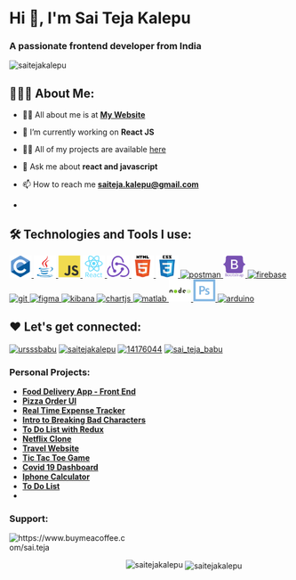 
<h1 align="left">Hi 👋, I'm Sai Teja Kalepu</h1>
<h3 align="left">A passionate frontend developer from India</h3>

<p align="left"> <img src="https://komarev.com/ghpvc/?username=saitejakalepu&label=Profile%20views&color=0e75b6&style=flat" alt="saitejakalepu" /> </p>

## 👨🏻‍💻 About Me:

- 🙋‍♂️ All about me is at **[My Website](https://saitejakalepu-portfolio.web.app/)**

- 🔭 I’m currently working on **React JS**

- 👨‍💻 All of my projects are available [here](https://saitejakalepu-portfolio.web.app/)

- 💬 Ask me about **react and javascript**

- 📫 How to reach me **saiteja.kalepu@gmail.com**
- 

## 🛠️ Technologies and Tools I use:
<p align="left"> 
  
  <a href="https://www.cprogramming.com/" target="_blank" rel="noreferrer"> <img src="https://raw.githubusercontent.com/devicons/devicon/master/icons/c/c-original.svg" alt="c" width="40" height="40"/> </a> 
  <a href="https://www.java.com" target="_blank" rel="noreferrer"> <img src="https://raw.githubusercontent.com/devicons/devicon/master/icons/java/java-original.svg" alt="java" width="40" height="40"/> </a> 
  <a href="https://developer.mozilla.org/en-US/docs/Web/JavaScript" target="_blank" rel="noreferrer"> <img src="https://raw.githubusercontent.com/devicons/devicon/master/icons/javascript/javascript-original.svg" alt="javascript" width="40" height="40"/> </a> 
  <a href="https://reactjs.org/" target="_blank" rel="noreferrer"> <img src="https://raw.githubusercontent.com/devicons/devicon/master/icons/react/react-original-wordmark.svg" alt="react" width="40" height="40"/> </a>
   <a href="https://redux.js.org" target="_blank" rel="noreferrer"> <img src="https://raw.githubusercontent.com/devicons/devicon/master/icons/redux/redux-original.svg" alt="redux" width="40" height="40"/> </a> 
    <a href="https://www.w3.org/html/" target="_blank" rel="noreferrer"> <img src="https://raw.githubusercontent.com/devicons/devicon/master/icons/html5/html5-original-wordmark.svg" alt="html5" width="40" height="40"/> </a>
  <a href="https://www.w3schools.com/css/" target="_blank" rel="noreferrer"> <img src="https://raw.githubusercontent.com/devicons/devicon/master/icons/css3/css3-original-wordmark.svg" alt="css3" width="40" height="40"/> </a> 
 <a href="https://postman.com" target="_blank" rel="noreferrer"> <img src="https://www.vectorlogo.zone/logos/getpostman/getpostman-icon.svg" alt="postman" width="40" height="40"/> </a> 
  <a href="https://getbootstrap.com" target="_blank" rel="noreferrer"> <img src="https://raw.githubusercontent.com/devicons/devicon/master/icons/bootstrap/bootstrap-plain-wordmark.svg" alt="bootstrap" width="40" height="40"/> </a> 
  <a href="https://firebase.google.com/" target="_blank" rel="noreferrer"> <img src="https://www.vectorlogo.zone/logos/firebase/firebase-icon.svg" alt="firebase" width="40" height="40"/> </a> 
  <a href="https://git-scm.com/" target="_blank" rel="noreferrer"> <img src="https://www.vectorlogo.zone/logos/git-scm/git-scm-icon.svg" alt="git" width="40" height="40"/> </a> 
  <a href="https://www.figma.com/" target="_blank" rel="noreferrer"> <img src="https://www.vectorlogo.zone/logos/figma/figma-icon.svg" alt="figma" width="40" height="40"/> </a>
  <a href="https://www.elastic.co/kibana" target="_blank" rel="noreferrer"> <img src="https://www.vectorlogo.zone/logos/elasticco_kibana/elasticco_kibana-icon.svg" alt="kibana" width="40" height="40"/> </a>
   <a href="https://www.chartjs.org" target="_blank" rel="noreferrer"> <img src="https://www.chartjs.org/media/logo-title.svg" alt="chartjs" width="40" height="40"/> </a> 
  <a href="https://www.mathworks.com/" target="_blank" rel="noreferrer"> <img src="https://upload.wikimedia.org/wikipedia/commons/2/21/Matlab_Logo.png" alt="matlab" width="40" height="40"/> </a> <a href="https://nodejs.org" target="_blank" rel="noreferrer"> <img src="https://raw.githubusercontent.com/devicons/devicon/master/icons/nodejs/nodejs-original-wordmark.svg" alt="nodejs" width="40" height="40"/> </a> 
  <a href="https://www.photoshop.com/en" target="_blank" rel="noreferrer"> <img src="https://raw.githubusercontent.com/devicons/devicon/master/icons/photoshop/photoshop-line.svg" alt="photoshop" width="40" height="40"/> </a>
  <a href="https://www.arduino.cc/" target="_blank" rel="noreferrer"> <img src="https://cdn.worldvectorlogo.com/logos/arduino-1.svg" alt="arduino" width="40" height="40"/> </a> 
</p>

## ❤️ Let's get connected:
<p align="left">
<a href="https://twitter.com/ursssbabu" target="blank"><img align="center" src="https://raw.githubusercontent.com/rahuldkjain/github-profile-readme-generator/master/src/images/icons/Social/twitter.svg" alt="ursssbabu" height="30" width="40" /></a>
<a href="https://linkedin.com/in/saitejakalepu" target="blank"><img align="center" src="https://raw.githubusercontent.com/rahuldkjain/github-profile-readme-generator/master/src/images/icons/Social/linked-in-alt.svg" alt="saitejakalepu" height="30" width="40" /></a>
<a href="https://stackoverflow.com/users/14176044" target="blank"><img align="center" src="https://raw.githubusercontent.com/rahuldkjain/github-profile-readme-generator/master/src/images/icons/Social/stack-overflow.svg" alt="14176044" height="30" width="40" /></a>
<a href="https://instagram.com/sai_teja_babu" target="blank"><img align="center" src="https://raw.githubusercontent.com/rahuldkjain/github-profile-readme-generator/master/src/images/icons/Social/instagram.svg" alt="sai_teja_babu" height="30" width="40" /></a>
</p>

<h3 align="left">Personal Projects:</h3>

- <a href="https://github.com/saitejakalepu/Food-Delivery-App-FrontEnd" >**Food Delivery App - Front End**</a>
- <a href="https://github.com/saitejakalepu/Pizza-order-UI" >**Pizza Order UI**</a>
- <a href="https://github.com/saitejakalepu/Realtime-Expense-Tracker-Redux" >**Real Time Expense Tracker**</a>
- <a href="https://github.com/saitejakalepu/Breaking-Bad" >**Intro to Breaking Bad Characters**</a>
- <a href="https://github.com/saitejakalepu/TodoList-Redux" >**To Do List with Redux**</a>
- <a href="https://github.com/saitejakalepu/netflix-clone" >**Netflix Clone**</a>
- <a href="https://github.com/saitejakalepu/TravelWebsite" >**Travel Website**</a>
- <a href="https://github.com/saitejakalepu/Tic-Tac-Toe_Game" >**Tic Tac Toe Game**</a>
- <a href="https://github.com/saitejakalepu/Covid19-dashboard" >**Covid 19 Dashboard**</a>
- <a href="https://github.com/saitejakalepu/Iphone-Calculator-React-App" >**Iphone Calculator**</a>
- <a href="https://github.com/saitejakalepu/ToDoList-React-App" >**To Do List**</a>
- 
<h3 align="left">Support:</h3>
<p><a href="https://www.buymeacoffee.com/https://www.buymeacoffee.com/sai.teja"> <img align="left" src="https://cdn.buymeacoffee.com/buttons/v2/default-yellow.png" height="50" width="210" alt="https://www.buymeacoffee.com/sai.teja" /></a></p><br><br>

<p><img align="left" src="https://github-readme-stats.vercel.app/api/top-langs?username=saitejakalepu&show_icons=true&locale=en&layout=compact" alt="saitejakalepu" /></p>

<p>&nbsp;<img align="center" src="https://github-readme-stats.vercel.app/api?username=saitejakalepu&show_icons=true&locale=en" alt="saitejakalepu" /></p>
